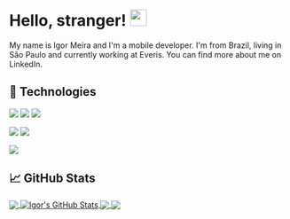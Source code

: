 # Hello, stranger! <img src="https://raw.githubusercontent.com/MartinHeinz/MartinHeinz/master/wave.gif" width="30px">

My name is Igor Meira and I'm a mobile developer. I'm from Brazil, living in São Paulo and currently working at Everis. You can find more about me on LinkedIn.

## 🔧 Technologies
![](https://img.shields.io/badge/Platform-Android-informational?style=flat&logo=android&logoColor=white&color=66CD00)
![](https://img.shields.io/badge/Code-Koltin-informational?style=flat&logo=kotlin&logoColor=white&color=66CD00)
![](https://img.shields.io/badge/Code-Java-informational?style=flat&logo=java&logoColor=white&color=66CD00)

![](https://img.shields.io/badge/Platform-iOS-informational?style=flat&logo=ios&logoColor=white&color=1E90FF)
![](https://img.shields.io/badge/Code-Swift-informational?style=flat&logo=swift&logoColor=white&color=1E90FF)

![](https://img.shields.io/badge/Code-Python-informational?style=flat&logo=python&logoColor=white&color=FFC125)

## &#x1f4c8; GitHub Stats

<a href="https://github.com/IgorMeira/IgorMeira">
  <img align="center" src="https://github-readme-stats.vercel.app/api/top-langs/?username=IgorMeira&hide=javascript,html,css,coq,tex&title_color=ffffff&text_color=c9cacc&icon_color=2bbc8a&bg_color=1d1f21&langs_count=3" />
</a>
<a href="https://github.com/IgorMeira/IgorMeira">
  <img align="center" src="https://github-readme-stats.vercel.app/api?username=IgorMeira&show_icons=true&line_height=27&count_private=true&title_color=ffffff&text_color=c9cacc&icon_color=2bbc8a&bg_color=1d1f21" alt="Igor's GitHub Stats" />
</a>

<a href="https://github.com/igormeira/github-pop">
  <img align="center" src="https://github-readme-stats.vercel.app/api/pin/?username=IgorMeira&repo=github-pop&title_color=ffffff&text_color=c9cacc&icon_color=2bbc8a&bg_color=1d1f21" />
</a>

<a href="https://github.com/igormeira/trocauto-app">
  <img align="center" src="https://github-readme-stats.vercel.app/api/pin/?username=IgorMeira&repo=trocauto-app&title_color=ffffff&text_color=c9cacc&icon_color=2bbc8a&bg_color=1d1f21" />
</a>    

<!-- links to social media icons -->

<!-- icons with padding -->

<!-- icons without padding -->

[1.2]: https://raw.githubusercontent.com/MartinHeinz/MartinHeinz/master/linkedin-3-16.png (LinkedIn icon without padding)


<!-- links to your social media accounts -->

[1]: https://www.linkedin.com/in/igor-de-araújo-meira-092ab210b/


<!-- Resources -->
<!-- Icons: https://simpleicons.org/ -->
<!-- GitHub Stats: https://github.com/anuraghazra/github-readme-stats -->
<!-- Emojis: https://emojipedia.org/emoji/ -->
<!-- HTML Emojis: https://www.fileformat.info/index.htm -->
<!-- Shields: https://shields.io/ -->
<!-- Awesome GitHub Profile README: https://github.com/abhisheknaiidu/awesome-github-profile-readme -->

